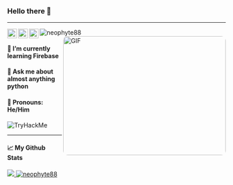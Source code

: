 ### Hello there 👋
<hr>
<p align="left"> <img src="https://komarev.com/ghpvc/?username=neophyte88&label=Views&color=blue&style=plastic" alt="neophyte88" /> 

<a href="https://www.linkedin.com/in/neophyte-88/">
  <img align="left" alt="neophyte88's Linkedin" width="22px" src="https://cdn.jsdelivr.net/npm/simple-icons@v3/icons/linkedin.svg" />
</a>
<a href="https://github.com/neophyte88/">
  <img align="left" alt="neophyte88's Github" width="22px" src="https://cdn.jsdelivr.net/npm/simple-icons@v3/icons/github.svg" />
</a>
<a href="https://www.instagram.com/neophyte.py/">
  <img align="left" alt="neophyte88's Instagram" width="22px" src="https://cdn.jsdelivr.net/npm/simple-icons@v3/icons/instagram.svg" />
</a>

  
<img align="right" alt="GIF" src="https://media.giphy.com/media/xT0BKumCMrUb0dCypa/giphy.gif" width="375" height="275" style="border-radius:10px" />

  
#### 🌱 I’m currently learning Firebase
#### 💬 Ask me about almost anything python
#### 🔵 Pronouns: He/Him

 <img src="https://tryhackme-badges.s3.amazonaws.com/neophyte88.png" alt="TryHackMe">
<br>  
<hr>
  
</p> 

#### 📈 My Github Stats
<a href="https://github.com/neophyte88/">
  <p align="left">
    <img src="https://github-readme-stats.vercel.app/api/top-langs/?username=neophyte88&theme=dracula&hide_langs_below=1" />
    <img src="https://github-readme-stats.vercel.app/api?username=neophyte88&show_icons=true&theme=dracula" alt="neophyte88"/>
    
  </p>
</a>
<!--
**neophyte88/neophyte88** is a ✨ _special_ ✨ repository because its `README.md` (this file) appears on your GitHub profile.width= 450 height=175/>

Here are some ideas to get you started:

- 🔭 I’m currently working on ...
- 🌱 I’m currently learning ...
- 👯 I’m looking to collaborate on ...
- 🤔 I’m looking for help with ...
- 💬 Ask me about ...
- 📫 How to reach me: ...
- 😄 Pronouns: ...
- ⚡ Fun fact: ...
#### 🔭 I’m currently working on <a href='https://nerdtech.in/'> HerdHelp Backend </a>

#### 🔭 I’m currently working on a Learning Platform (coming soon)
#### 🤔 I’m looking for help with Bootstrap/Frontend

-->
